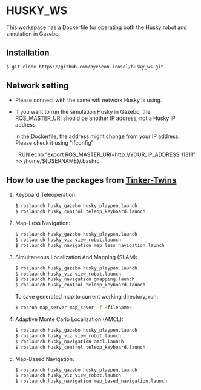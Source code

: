 # HUSKY_WS 

This workspace has a Dockerfile for operating both the Husky robot and simulation in Gazebo.

## Installation

```bash
$ git clone https://github.com/hyeseon-irosol/husky_ws.git
```

## Network setting

* Please connect with the same wifi network Husky is using.

* If you want to run the simulation Husky in Gazebo, the ROS_MASTER_URI should be another IP address, not a Husky IP address.

  In the Dockerfile, the address might change from your IP address. Please check it using "ifconfig"

  : RUN echo "export ROS_MASTER_URI=http://YOUR_IP_ADDRESS:11311" >> /home/${USERNAME}/.bashrc

## How to use the packages from [Tinker-Twins](https://github.com/Tinker-Twins/Husky)

1. Keyboard Teleoperation:
    ```bash
    $ roslaunch husky_gazebo husky_playpen.launch
    $ roslaunch husky_control teleop_keyboard.launch
    ```

2. Map-Less Navigation:
    ```bash
    $ roslaunch husky_gazebo husky_playpen.launch
    $ roslaunch husky_viz view_robot.launch
    $ roslaunch husky_navigation map_less_navigation.launch
    ```

3. Simultaneous Localization And Mapping (SLAM):
    ```bash
    $ roslaunch husky_gazebo husky_playpen.launch
    $ roslaunch husky_viz view_robot.launch
    $ roslaunch husky_navigation gmapping.launch
    $ roslaunch husky_control teleop_keyboard.launch
    ```
    To save generated map to current working directory, run:
    ```bash
    $ rosrun map_server map_saver -f <filename>
    ```

4. Adaptive Monte Carlo Localization (AMCL):
    ```bash
    $ roslaunch husky_gazebo husky_playpen.launch
    $ roslaunch husky_viz view_robot.launch
    $ roslaunch husky_navigation amcl.launch
    $ roslaunch husky_control teleop_keyboard.launch
    ```

5. Map-Based Navigation:
    ```bash
    $ roslaunch husky_gazebo husky_playpen.launch
    $ roslaunch husky_viz view_robot.launch
    $ roslaunch husky_navigation map_based_navigation.launch
    ```
